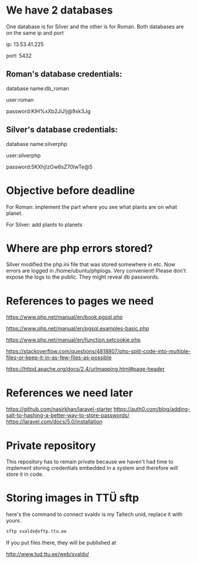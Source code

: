 # We have 2 databases

One database is for Silver and the other is for Roman.
Both databases are on the same ip and port

ip: 13.53.41.225

port: 5432

## Roman's database credentials:

database name:db_roman

user:roman

password:KIH%xXb2JiJ!j@9xk3Jg


## Silver's database credentials:

database name:silverphp

user:silverphp

password:5KXhj!zOw6sZ70IwTe@5

# Objective before deadline
For Roman: implement the part where you see what plants are on what planet.

For Silver: add plants to planets

# Where are php errors stored?

Silver modified the php.ini file that was stored somewhere in etc. Now errors are logged in /home/ubuntu/phplogs. Very convenient! Please don't expose the logs to the public. They might reveal db passwords.

# References to pages we need 

https://www.php.net/manual/en/book.pgsql.php

https://www.php.net/manual/en/pgsql.examples-basic.php

https://www.php.net/manual/en/function.setcookie.php

https://stackoverflow.com/questions/4818807/php-split-code-into-multiple-files-or-keep-it-in-as-few-files-as-possible

https://httpd.apache.org/docs/2.4/urlmapping.html#page-header

# References we need later
https://github.com/nasirkhan/laravel-starter
https://auth0.com/blog/adding-salt-to-hashing-a-better-way-to-store-passwords/
https://laravel.com/docs/5.0/installation

# Private repository

This repository has to remain private because we haven't had time to implement storing credentials embedded in a system and therefore will store it in code.

# Storing images in TTÜ sftp
here's the command to connect
svaldv is my Taltech unid, replace it with yours.

```bash
sftp svaldv@sftp.ttu.ee
```

If you put files there, they will be published at 

http://www.tud.ttu.ee/web/svaldv/
